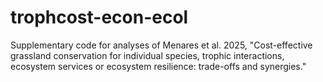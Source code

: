 # trophcost-econ-ecol
Supplementary code for analyses of Menares et al. 2025, "Cost-effective grassland conservation for individual species, trophic interactions, ecosystem services or ecosystem resilience: trade-offs and synergies."

